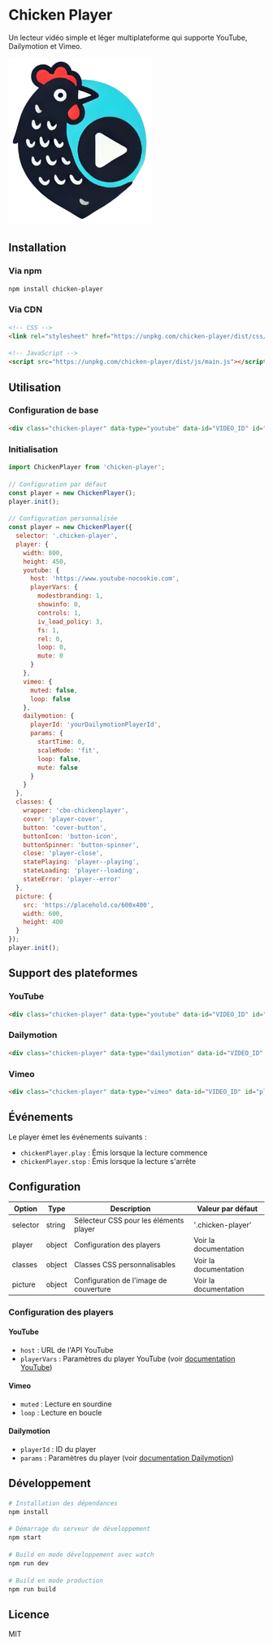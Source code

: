 # Chicken Player

Un lecteur vidéo simple et léger multiplateforme qui supporte YouTube, Dailymotion et Vimeo.

![Chicken Player Logo](https://github.com/davidessayan/chicken-player/blob/main/logo.png?raw=true)

## Installation

### Via npm

```bash
npm install chicken-player
```

### Via CDN

```html
<!-- CSS -->
<link rel="stylesheet" href="https://unpkg.com/chicken-player/dist/css/main.css">

<!-- JavaScript -->
<script src="https://unpkg.com/chicken-player/dist/js/main.js"></script>
```

## Utilisation

### Configuration de base

```html
<div class="chicken-player" data-type="youtube" data-id="VIDEO_ID" id="player-1"></div>
```

### Initialisation

```javascript
import ChickenPlayer from 'chicken-player';

// Configuration par défaut
const player = new ChickenPlayer();
player.init();

// Configuration personnalisée
const player = new ChickenPlayer({
  selector: '.chicken-player',
  player: {
    width: 800,
    height: 450,
    youtube: {
      host: 'https://www.youtube-nocookie.com',
      playerVars: {
        modestbranding: 1,
        showinfo: 0,
        controls: 1,
        iv_load_policy: 3,
        fs: 1,
        rel: 0,
        loop: 0,
        mute: 0
      }
    },
    vimeo: {
      muted: false,
      loop: false
    },
    dailymotion: {
      playerId: 'yourDailymotionPlayerId',
      params: {
        startTime: 0,
        scaleMode: 'fit',
        loop: false,
        mute: false
      }
    }
  },
  classes: {
    wrapper: 'cbo-chickenplayer',
    cover: 'player-cover',
    button: 'cover-button',
    buttonIcon: 'button-icon',
    buttonSpinner: 'button-spinner',
    close: 'player-close',
    statePlaying: 'player--playing',
    stateLoading: 'player--loading',
    stateError: 'player--error'
  },
  picture: {
    src: 'https://placehold.co/600x400',
    width: 600,
    height: 400
  }
});
player.init();
```

## Support des plateformes

### YouTube

```html
<div class="chicken-player" data-type="youtube" data-id="VIDEO_ID" id="player-1"></div>
```

### Dailymotion

```html
<div class="chicken-player" data-type="dailymotion" data-id="VIDEO_ID" id="player-1"></div>
```

### Vimeo

```html
<div class="chicken-player" data-type="vimeo" data-id="VIDEO_ID" id="player-1"></div>
```

## Événements

Le player émet les événements suivants :

- `chickenPlayer.play` : Émis lorsque la lecture commence
- `chickenPlayer.stop` : Émis lorsque la lecture s'arrête

## Configuration

| Option | Type | Description | Valeur par défaut |
|--------|------|-------------|------------------|
| selector | string | Sélecteur CSS pour les éléments player | '.chicken-player' |
| player | object | Configuration des players | Voir la documentation |
| classes | object | Classes CSS personnalisables | Voir la documentation |
| picture | object | Configuration de l'image de couverture | Voir la documentation |

### Configuration des players

#### YouTube
- `host` : URL de l'API YouTube
- `playerVars` : Paramètres du player YouTube (voir [documentation YouTube](https://developers.google.com/youtube/player_parameters))

#### Vimeo
- `muted` : Lecture en sourdine
- `loop` : Lecture en boucle

#### Dailymotion
- `playerId` : ID du player
- `params` : Paramètres du player (voir [documentation Dailymotion](https://developers.dailymotion.com/guides/getting-started-with-web-sdk/))

## Développement

```bash
# Installation des dépendances
npm install

# Démarrage du serveur de développement
npm start

# Build en mode développement avec watch
npm run dev

# Build en mode production
npm run build
```

## Licence

MIT 